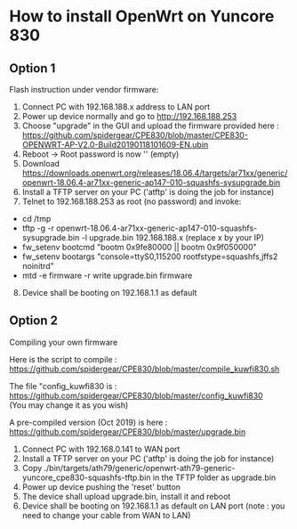 # How to install OpenWrt on Yuncore 830

## Option 1

Flash instruction under vendor firmware:

1. Connect PC with 192.168.188.x address to LAN port
2. Power up device normally and go to http://192.168.188.253
3. Choose "upgrade" in the GUI and upload the firmware provided here :<br />
https://github.com/spidergear/CPE830/blob/master/CPE830-OPENWRT-AP-V2.0-Build20190118101609-EN.ubin
4. Reboot -> Root password is now '' (empty)
5. Download https://downloads.openwrt.org/releases/18.06.4/targets/ar71xx/generic/openwrt-18.06.4-ar71xx-generic-ap147-010-squashfs-sysupgrade.bin
6. Install a TFTP server on your PC ('atftp' is doing the job for instance)
7. Telnet to 192.168.188.253 as root (no password) and invoke:
- cd /tmp
- tftp -g -r openwrt-18.06.4-ar71xx-generic-ap147-010-squashfs-sysupgrade.bin -l upgrade.bin 192.168.188.x (replace x by your IP)
- fw_setenv bootcmd "bootm 0x9fe80000 || bootm 0x9f050000"
- fw_setenv bootargs "console=ttyS0,115200 rootfstype=squashfs,jffs2 noinitrd"
- mtd -e firmware -r write upgrade.bin firmware
8. Device shall be booting on 192.168.1.1 as default


## Option 2

Compiling your own firmware

Here is the script to compile :<br />
https://github.com/spidergear/CPE830/blob/master/compile_kuwfi830.sh

The file "config_kuwfi830 is :<br />
https://github.com/spidergear/CPE830/blob/master/config_kuwfi830<br />
(You may change it as you wish)

A pre-compiled version (Oct 2019) is here :<br />
https://github.com/spidergear/CPE830/blob/master/upgrade.bin

1. Connect PC with 192.168.0.141 to WAN port
2. Install a TFTP server on your PC ('atftp' is doing the job for instance)
3. Copy ./bin/targets/ath79/generic/openwrt-ath79-generic-yuncore_cpe830-squashfs-tftp.bin in the TFTP folder as upgrade.bin
4. Power up device pushing the 'reset' button
5. The device shall upload upgrade.bin, install it and reboot
6. Device shall be booting on 192.168.1.1 as default on LAN port (note : you need to change your cable from WAN to LAN)

